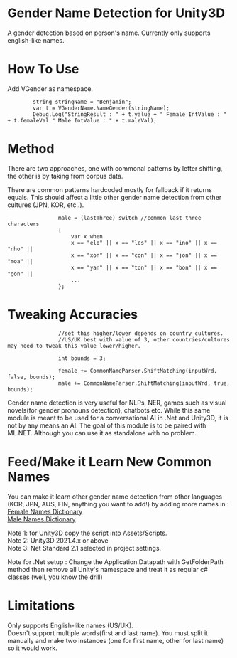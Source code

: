 # Gender Name Detection for Unity3D
A gender detection based on person's name. Currently only supports english-like names.  

  
# How To Use  
Add VGender as namespace. 

            string stringName = "Benjamin";
            var t = VGenderName.NameGender(stringName);
            Debug.Log("StringResult : " + t.value + " Female IntValue : " + t.femaleVal " Male IntValue : " + t.maleVal);


# Method  
There are two approaches, one with commonal patterns by letter shifting, the other is by taking from corpus data.  
  
There are common patterns hardcoded mostly for fallback if it returns equals. This should affect a little other gender name detection from other cultures (JPN, KOR, etc..).  
```
                male = (lastThree) switch //common last three characters
                {
                    var x when
                    x == "elo" || x == "les" || x == "ino" || x == "nho" ||
                    x == "xon" || x == "con" || x == "jon" || x == "moa" ||
                    x == "yan" || x == "ton" || x == "bon" || x == "gon" ||
                    ...
                };
```  
# Tweaking Accuracies  
```
                //set this higher/lower depends on country cultures. 
                //US/UK best with value of 3, other countries/cultures may need to tweak this value lower/higher.  
                
                int bounds = 3; 
                
                female += CommonNameParser.ShiftMatching(inputWrd, false, bounds);
                male += CommonNameParser.ShiftMatching(inputWrd, true, bounds);
```
Gender name detection is very useful for NLPs, NER, games such as visual novels(for gender pronouns detection), chatbots etc.
While this same module is meant to be used for a conversational AI in .Net and Unity3D, it is not by any means an AI. The goal of this module is to be paired with ML.NET. Although you can use it as standalone with no problem.   
  
# Feed/Make it Learn New Common Names  
You can make it learn other gender name detection from other languages (KOR, JPN, AUS, FIN, anything you want to add!) by adding more names in :  
[Female Names Dictionary](https://github.com/breadnone/Gender-Name-Detection-for-.Net-and-Unity3D/blob/main/Velvie_AI/velvie-genderName/commonFemaleNames.txt)  
[Male Names Dictionary](https://github.com/breadnone/Gender-Name-Detection-for-.Net-and-Unity3D/blob/main/Velvie_AI/velvie-genderName/commonMaleNames.txt)  
  
Note 1: for Unity3D copy the script into Assets/Scripts.  
Note 2: Unity3D 2021.4.x or above  
Note 3: Net Standard 2.1 selected in project settings.  
  
Note for .Net setup : Change the Application.Datapath with GetFolderPath method then remove all Unity's namespace and treat it as reqular c# classes (well, you know the drill)
  
# Limitations  
Only supports English-like names (US/UK).  
Doesn't support multiple words(first and last name). You must split it manually and make two instances (one for first name, other for last name) so it would work.

